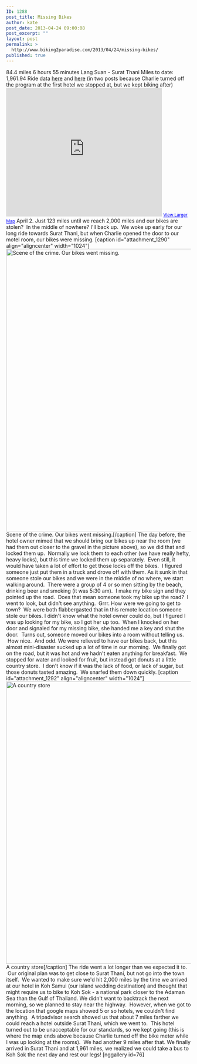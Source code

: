```yaml
---
ID: 1288
post_title: Missing Bikes
author: kate
post_date: 2013-04-24 09:00:08
post_excerpt: ""
layout: post
permalink: >
  http://www.biking2paradise.com/2013/04/24/missing-bikes/
published: true
---
```

84\.4 miles 6 hours 55 minutes Lang Suan - Surat Thani Miles to date: 1,961.94 Ride data <a title="ride data out of Lang Suan" href="http://cyclemeter.com/3697d4843017f541/Cycle-20130402-0621?r=e" target="_blank">here</a> and <a title="ride data into Surat Thani" href="http://cyclemeter.com/3697d4843017f541/Cycle-20130402-1540?r=e" target="_blank">here</a> (in two posts because Charlie turned off the program at the first hotel we stopped at, but we kept biking after) <iframe src="https://maps.google.com/maps?source=embed&f=q&hl=en&q=http:%2F%2Fshare.abvio.com%2F3697%2Fd484%2F3017%2Ff541%2FCyclemeter-Cycle-20130402-0621.kml&ie=UTF8&t=m&ll=9.533562,99.172811&spn=1.625126,4.092407&output=embed" height="350" width="425" frameborder="0" marginwidth="0" marginheight="0" scrolling="no"></iframe> <small><a style="color: #0000ff; text-align: left;" href="https://maps.google.com/maps?source=embed&f=q&hl=en&q=http:%2F%2Fshare.abvio.com%2F3697%2Fd484%2F3017%2Ff541%2FCyclemeter-Cycle-20130402-0621.kml&ie=UTF8&t=m&ll=9.533562,99.172811&spn=1.625126,4.092407">View Larger Map</a></small> April 2. Just 123 miles until we reach 2,000 miles and our bikes are stolen?  In the middle of nowhere? I'll back up.  We woke up early for our long ride towards Surat Thani, but when Charlie opened the door to our motel room, our bikes were missing. [caption id="attachment_1290" align="aligncenter" width="1024"]<a href="http://biking2paradise.com/?attachment_id=1290" rel="attachment wp-att-1290"><img class="size-full wp-image-1290" alt="Scene of the crime.  Our bikes went missing. " src="http://biking2paradise.com/wp-content/uploads/2013/04/2013-04-02-06-25-06.jpg" width="1024" height="768" /></a> Scene of the crime. Our bikes went missing.[/caption] The day before, the hotel owner mimed that we should bring our bikes up near the room (we had them out closer to the gravel in the picture above), so we did that and locked them up.  Normally we lock them to each other (we have really hefty, heavy locks), but this time we locked them up separately.  Even still, it would have taken a lot of effort to get those locks off the bikes.  I figured someone just put them in a truck and drove off with them. As it sunk in that someone stole our bikes and we were in the middle of no where, we start walking around.  There were a group of 4 or so men sitting by the beach, drinking beer and smoking (it was 5:30 am).  I make my bike sign and they pointed up the road.  Does that mean someone took my bike up the road?  I went to look, but didn't see anything.  Grrr. How were we going to get to town?  We were both flabbergasted that in this remote location someone stole our bikes. I didn't know what the hotel owner could do, but I figured I was up looking for my bike, so I got her up too.  When I knocked on her door and signaled for my missing bike, she handed me a key and shut the door.  Turns out, someone moved our bikes into a room without telling us.  How nice.  And odd. We were relieved to have our bikes back, but this almost mini-disaster sucked up a lot of time in our morning.  We finally got on the road, but it was hot and we hadn't eaten anything for breakfast.  We stopped for water and looked for fruit, but instead got donuts at a little country store.  I don't know if it was the lack of food, or lack of sugar, but those donuts tasted amazing.  We snarfed them down quickly. [caption id="attachment_1292" align="aligncenter" width="1024"]<a href="http://biking2paradise.com/?attachment_id=1292" rel="attachment wp-att-1292"><img class="size-full wp-image-1292" alt="A country store" src="http://biking2paradise.com/wp-content/uploads/2013/04/2013-04-02-09-17-11.jpg" width="1024" height="768" /></a> A country store[/caption] The ride went a lot longer than we expected it to.  Our original plan was to get close to Surat Thani, but not go into the town itself.  We wanted to make sure we'd hit 2,000 miles by the time we arrived at our hotel in Koh Samui (our island wedding destination) and thought that might require us to bike to Koh Sok - a national park closer to the Adaman Sea than the Gulf of Thailand. We didn't want to backtrack the next morning, so we planned to stay near the highway.  However, when we got to the location that google maps showed 5 or so hotels, we couldn't find anything.  A tripadvisor search showed us that about 7 miles farther we could reach a hotel outside Surat Thani, which we went to.  This hotel turned out to be unacceptable for our standards, so we kept going (this is where the map ends above because Charlie turned off the bike meter while I was up looking at the rooms).  We had another 9 miles after that. We finally arrived in Surat Thani and at 1,961 miles, we realized we could take a bus to Koh Sok the next day and rest our legs! [nggallery id=76]